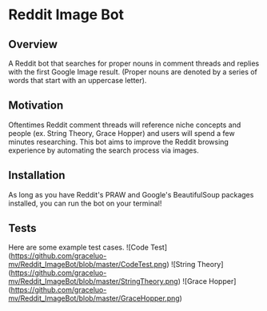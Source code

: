 # Reddit Image Bot

## Overview

A Reddit bot that searches for proper nouns in comment threads and replies with the first Google Image result. 
(Proper nouns are denoted by a series of words that start with an uppercase letter). 

## Motivation

Oftentimes Reddit comment threads will reference niche concepts and people (ex. String Theory, Grace Hopper) 
and users will spend a few minutes researching. This bot aims to improve the Reddit browsing experience by 
automating the search process via images. 

## Installation

As long as you have Reddit's PRAW and Google's BeautifulSoup packages installed, you can run the bot on your terminal! 

## Tests

Here are some example test cases. 
![Code Test] (https://github.com/graceluo-mv/Reddit_ImageBot/blob/master/CodeTest.png)
![String Theory] (https://github.com/graceluo-mv/Reddit_ImageBot/blob/master/StringTheory.png)
![Grace Hopper] (https://github.com/graceluo-mv/Reddit_ImageBot/blob/master/GraceHopper.png)




